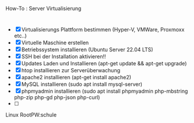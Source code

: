 How-To : Server Virtualisierung
#
- [x] Virtualisierungs Plattform bestimmen (Hyper-V, VMWare, Proxmoxx etc..)
- [x] Virtuelle Maschine erstellen
- [x] Betriebssystem installieren (Ubuntu Server 22.04 LTS)
- [x] SSH bei der Installation aktivieren!!
- [x] Updates Laden und Installieren (apt-get update && apt-get upgrade)
- [x] htop installieren zur Serverüberwachung
- [x] apache2 installieren (apt-get install apache2)
- [x] MySQL installieren (sudo apt install mysql-server)
- [x] phpmyadmin installieren (sudo apt install phpmyadmin php-mbstring php-zip php-gd php-json php-curl)
- [ ] 


Linux RootPW:schule
